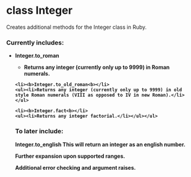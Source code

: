 <h1>class Integer</h1>

Creates additional methods for the Integer class in Ruby.

<h3>Currently includes:</h3>
<ul><li><b>Integer.to_roman<b></li>
    <ul><li>Returns any integer (currently only up to 9999) in Roman numerals.</li></ul>

    <li><b>Integer.to_old_roman<b></li>
    <ul><li>Returns any integer (currently only up to 9999) in old style Roman numerals (VIII as opposed to IV in new Roman).</li></ul>

    <li><b>Integer.fact<b></li>
    <ul><li>Returns any integer factorial.</li></ul></ul>

<h3>To later include:</h3>

Integer.to_english
	This will return an integer as an english number.

Further expansion upon supported ranges.

Additional error checking and argument raises.
